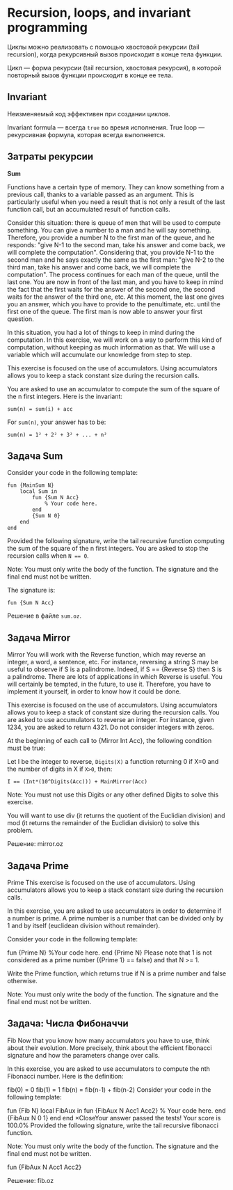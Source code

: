 # Recursion, loops, and invariant programming
Циклы можно реализовать с помощью хвостовой рекурсии (tail recursion), когда рекурсивный вызов происходит в конце тела функции.

Цикл — форма рекурсии (tail recursion, хвостовая рекурсия), в которой повторный вызов функции происходит в конце ее тела.

## Invariant
Неизменяемый код эффективен при создании циклов.

Invariant formula — всегда `true` во время исполнения. True loop — рекурсивная формула, которая всегда выполняется.

## Затраты рекурсии
**Sum**

Functions have a certain type of memory. They can know something from a previous call, thanks to a variable passed as an argument. This is particularly useful when you need a result that is not only a result of the last function call, but an accumulated result of function calls.

Consider this situation: there is queue of men that will be used to compute something. You can give a number to a man and he will say something. Therefore, you provide a number N to the first man of the queue, and he responds: "give N-1 to the second man, take his answer and come back, we will complete the computation". Considering that, you provide N-1 to the second man and he says exactly the same as the first man: "give N-2 to the third man, take his answer and come back, we will complete the computation". The process continues for each man of the queue, until the last one. You are now in front of the last man, and you have to keep in mind the fact that the first waits for the answer of the second one, the second waits for the answer of the third one, etc. At this moment, the last one gives you an answer, which you have to provide to the penultimate, etc. until the first one of the queue. The first man is now able to answer your first question.

In this situation, you had a lot of things to keep in mind during the computation. In this exercise, we will work on a way to perform this kind of computation, without keeping as much information as that. We will use a variable which will accumulate our knowledge from step to step.

This exercise is focused on the use of accumulators. Using accumulators allows you to keep a stack constant size during the recursion calls.

You are asked to use an accumulator to compute the sum of the square of the n first integers. Here is the invariant:

`sum(n) = sum(i) + acc`

For `sum(n)`, your answer has to be:

`sum(n) = 1² + 2² + 3² + ... + n²`

## Задача Sum
Consider your code in the following template:

```oz
fun {MainSum N}
    local Sum in
        fun {Sum N Acc}
            % Your code here.
        end
        {Sum N 0}
    end
end
```

Provided the following signature, write the tail recursive function computing the sum of the square of the n first integers. You are asked to stop the recursion calls when `N == 0`.

Note: You must only write the body of the function. The signature and the final end must not be written.

The signature is:

`fun {Sum N Acc}`

Решение в файле `sum.oz`.


## Задача Mirror
Mirror
You will work with the Reverse function, which may reverse an integer, a word, a sentence, etc. For instance, reversing a string S may be useful to observe if S is a palindrome. Indeed, if S == {Reverse S} then S is a palindrome. There are lots of applications in which Reverse is useful. You will certainly be tempted, in the future, to use it. Therefore, you have to implement it yourself, in order to know how it could be done.

This exercise is focused on the use of accumulators. Using accumulators allows you to keep a stack of constant size during the recursion calls. You are asked to use accumulators to reverse an integer. For instance, given 1234, you are asked to return 4321. Do not consider integers with zeros.

At the beginning of each call to {Mirror Int Acc}, the following condition must be true:

Let I be the integer to reverse, `Digits(X)` a function returning 0 if X=0 and the number of digits in X if `X>0`, then:

```
I == (Int*(10^Digits(Acc))) + MainMirror(Acc)
```

Note: You must not use this Digits or any other defined Digits to solve this exercise.

You will want to use div (it returns the quotient of the Euclidian division) and mod (it returns the remainder of the Euclidian division) to solve this problem.

Решение: mirror.oz

## Задача Prime
Prime
This exercise is focused on the use of accumulators. Using accumulators allows you to keep a stack constant size during the recursion calls.

In this exercise, you are asked to use accumulators in order to determine if a number is prime. A prime number is a number that can be divided only by 1 and by itself (euclidean division without remainder).

Consider your code in the following template:

fun {Prime N}
    %Your code here.
end
{Prime N}
Please note that 1 is not considered as a prime number ({Prime 1} == false) and that N >= 1.

Write the Prime function, which returns true if N is a prime number and false otherwise.

Note: You must only write the body of the function. The signature and the final end must not be written.

## Задача: Числа Фибоначчи
Fib
Now that you know how many accumulators you have to use, think about their evolution. More precisely, think about the efficient fibonacci signature and how the parameters change over calls.

In this exercise, you are asked to use accumulators to compute the nth Fibonacci number. Here is the definition:

fib(0) = 0
fib(1) = 1
fib(n) = fib(n-1) + fib(n-2)
Consider your code in the following template:

fun {Fib N}
    local FibAux in
        fun {FibAux N Acc1 Acc2}
            % Your code here.
        end
        {FibAux N 0 1}
    end
end
×CloseYour answer passed the tests! Your score is 100.0%
Provided the following signature, write the tail recursive fibonacci function.

Note: You must only write the body of the function. The signature and the final end must not be written.

fun {FibAux N Acc1 Acc2}

Решение: fib.oz